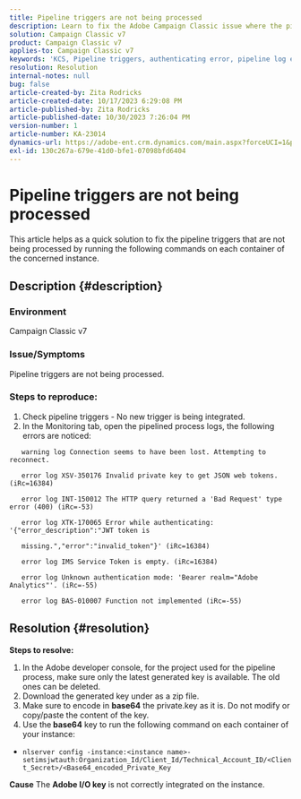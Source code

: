 ```yaml
---
title: Pipeline triggers are not being processed
description: Learn to fix the Adobe Campaign Classic issue where the pipeline triggers are not being processed.
solution: Campaign Classic v7
product: Campaign Classic v7
applies-to: Campaign Classic v7
keywords: 'KCS, Pipeline triggers, authenticating error, pipeline log errors. '
resolution: Resolution
internal-notes: null
bug: false
article-created-by: Zita Rodricks
article-created-date: 10/17/2023 6:29:08 PM
article-published-by: Zita Rodricks
article-published-date: 10/30/2023 7:26:04 PM
version-number: 1
article-number: KA-23014
dynamics-url: https://adobe-ent.crm.dynamics.com/main.aspx?forceUCI=1&pagetype=entityrecord&etn=knowledgearticle&id=38b6740c-1b6d-ee11-8df0-6045bd006239
exl-id: 130c267a-679e-41d0-bfe1-07098bfd6404
---
```

# Pipeline triggers are not being processed


This article helps as a quick solution to fix the pipeline triggers that are not being processed by running the following commands on each container of the concerned instance.

## Description {#description}


### <b>Environment</b>

Campaign Classic v7



### <b>Issue/Symptoms</b>

Pipeline triggers are not being processed.

### <b>Steps to reproduce:</b>

1. Check pipeline triggers - No new trigger is being integrated.
2. In the Monitoring tab, open the pipelined process logs, the following errors are noticed:




`   warning log Connection seems to have been lost. Attempting to reconnect.`

`   error log XSV-350176 Invalid private key to get JSON web tokens. (iRc=16384)`

`   error log INT-150012 The HTTP query returned a 'Bad Request' type error (400) (iRc=-53)`

`   error log XTK-170065 Error while authenticating: '{"error_description":"JWT token is`

`   missing.","error":"invalid_token"}' (iRc=16384)`

`   error log IMS Service Token is empty. (iRc=16384)`

`   error log Unknown authentication mode: 'Bearer realm="Adobe Analytics"'. (iRc=-55)`

`   error log BAS-010007 Function not implemented (iRc=-55)`


## Resolution {#resolution}

<b>Steps to resolve:</b>
1. In the Adobe developer console, for the project used for the pipeline process, make sure only the latest generated key is available. The old ones can be deleted.
2. Download the generated key under as a zip file.
3. Make sure to encode in <b>base64</b> the private.key as it is. Do not modify or copy/paste the content of the key.
4. Use the<b> base64</b> key to run the following command on each container of your instance:


- `nlserver config -instance:<instance name>-setimsjwtauth:Organization_Id/Client_Id/Technical_Account_ID/<Client_Secret>/<Base64_encoded_Private_Key`

<b>Cause</b>
The <b>Adobe I/O key</b> is not correctly integrated on the instance.
